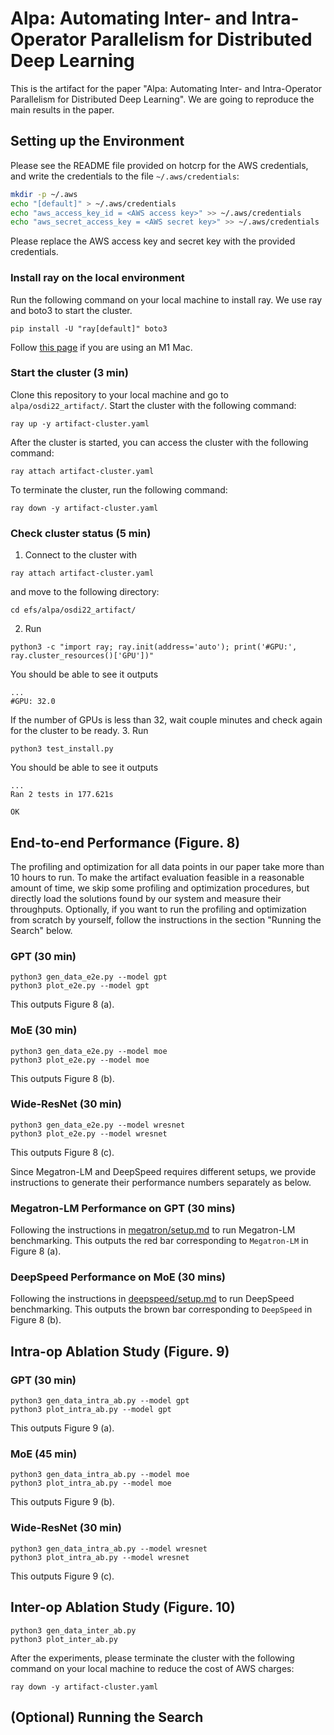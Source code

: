 # Alpa: Automating Inter- and Intra-Operator Parallelism for Distributed Deep Learning
This is the artifact for the paper "Alpa: Automating Inter- and Intra-Operator Parallelism for Distributed Deep Learning".
We are going to reproduce the main results in the paper.

## Setting up the Environment

Please see the README file provided on hotcrp for the AWS credentials, and write the credentials to the file `~/.aws/credentials`:
``` bash
mkdir -p ~/.aws
echo "[default]" > ~/.aws/credentials
echo "aws_access_key_id = <AWS access key>" >> ~/.aws/credentials
echo "aws_secret_access_key = <AWS secret key>" >> ~/.aws/credentials
```
Please replace the AWS access key and secret key with the provided credentials.

### Install ray on the local environment

Run the following command on your local machine to install ray. We use ray and boto3 to start the cluster.
```
pip install -U "ray[default]" boto3
```
Follow [this page](https://docs.ray.io/en/latest/ray-overview/installation.html#m1-mac-apple-silicon-support) if you are using an M1 Mac.

### Start the cluster (3 min)
Clone this repository to your local machine and go to `alpa/osdi22_artifact/`. Start the cluster with the following command:

```
ray up -y artifact-cluster.yaml
```

After the cluster is started, you can access the cluster with the following command:
```
ray attach artifact-cluster.yaml
```

To terminate the cluster, run the following command:
```
ray down -y artifact-cluster.yaml
```

### Check cluster status (5 min)
1. Connect to the cluster with
  ```
  ray attach artifact-cluster.yaml
  ```
  and move to the following directory:
  ```
  cd efs/alpa/osdi22_artifact/
  ```
2. Run
  ```
  python3 -c "import ray; ray.init(address='auto'); print('#GPU:', ray.cluster_resources()['GPU'])"
  ```

  You should be able to see it outputs
  ```
  ...
  #GPU: 32.0
  ```

  If the number of GPUs is less than 32, wait couple minutes and check again for the cluster to be ready.
3. Run
  ```
  python3 test_install.py
  ```

  You should be able to see it outputs
  ```
  ...
  Ran 2 tests in 177.621s

  OK
  ```

## End-to-end Performance (Figure. 8)
The profiling and optimization for all data points in our paper take more than 10 hours to run.
To make the artifact evaluation feasible in a reasonable amount of time, we skip some profiling and
optimization procedures, but directly load the solutions found by our system and measure their throughputs.
Optionally, if you want to run the profiling and optimization from scratch by yourself, follow the
instructions in the section "Running the Search" below.

### GPT (30 min)
```
python3 gen_data_e2e.py --model gpt
python3 plot_e2e.py --model gpt
```
This outputs Figure 8 (a).

### MoE (30 min)
```
python3 gen_data_e2e.py --model moe
python3 plot_e2e.py --model moe
```
This outputs Figure 8 (b).

### Wide-ResNet (30 min)
```
python3 gen_data_e2e.py --model wresnet
python3 plot_e2e.py --model wresnet
```
This outputs Figure 8 (c).


Since Megatron-LM and DeepSpeed requires different setups, we provide instructions to generate their performance numbers 
separately as below.
### Megatron-LM Performance on GPT (30 mins)
Following the instructions in [megatron/setup.md](megatron/setup.md) to run Megatron-LM benchmarking.
This outputs the red bar corresponding to `Megatron-LM` in Figure 8 (a).

### DeepSpeed Performance on MoE (30 mins)
Following the instructions in [deepspeed/setup.md](deepspeed/setup.md) to run DeepSpeed benchmarking.
This outputs the brown bar corresponding to `DeepSpeed` in Figure 8 (b).

## Intra-op Ablation Study (Figure. 9)

### GPT  (30 min)
```
python3 gen_data_intra_ab.py --model gpt
python3 plot_intra_ab.py --model gpt
```
This outputs Figure 9 (a).

### MoE (45 min)
```
python3 gen_data_intra_ab.py --model moe
python3 plot_intra_ab.py --model moe
```
This outputs Figure 9 (b).

### Wide-ResNet (30 min)
```
python3 gen_data_intra_ab.py --model wresnet
python3 plot_intra_ab.py --model wresnet
```
This outputs Figure 9 (c).

## Inter-op Ablation Study (Figure. 10)

```
python3 gen_data_inter_ab.py
python3 plot_inter_ab.py
```

After the experiments, please terminate the cluster with the following command on your local machine to reduce the cost of AWS charges:
```
ray down -y artifact-cluster.yaml
```

## (Optional) Running the Search
